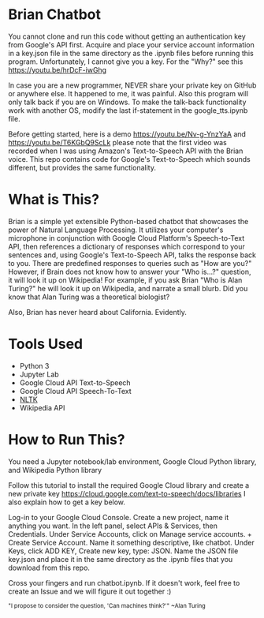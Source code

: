 # Brian Chatbot

You cannot clone and run this code without getting an authentication key from Google's API first. Acquire and place your service account information in a key.json file in the same directory as the .ipynb files before running this program. Unfortunately, I cannot give you a key. For the "Why?" see this https://youtu.be/hrDcF-iwGhg


In case you are a new programmer, NEVER share your private key on GitHub or anywhere else. It happened to me, it was painful. Also this program will only talk back if you are on Windows. To make the talk-back functionality work with another OS, modify the last if-statement in the google_tts.ipynb file.

Before getting started, here is a demo https://youtu.be/Nv-g-YnzYaA and https://youtu.be/T6KGbQ9ScLk please note that the first video was recorded when I was using Amazon's Text-to-Speech API with the Brian voice. This repo contains code for Google's Text-to-Speech which sounds different, but provides the same functionality.

# What is This?

Brian is a simple yet extensible Python-based chatbot that showcases the power of Natural Language Processing. It utilizes your computer's microphone in conjunction with Google Cloud Platform's Speech-to-Text API, then references a dictionary of responses which correspond to your sentences and, using Google's Text-to-Speech API, talks the response back to you. There are predefined responses to queries such as "How are you?" However, if Brain does not know how to answer your "Who is...?" question, it will look it up on Wikipedia! For example, if you ask Brian "Who is Alan Turing?" he will look it up on Wikipedia, and narrate a small blurb. Did you know that Alan Turing was a theoretical biologist?


Also, Brian has never heard about California. Evidently.


# Tools Used
* Python 3
* Jupyter Lab
* Google Cloud API Text-to-Speech
* Google Cloud API Speech-To-Text
* [NLTK](https://www.nltk.org/)
* Wikipedia API

# How to Run This?
You need a Jupyter notebook/lab environment, Google Cloud Python library, and Wikipedia Python library


Follow this tutorial to install the required Google Cloud library and create a new private key https://cloud.google.com/text-to-speech/docs/libraries I also explain how to get a key below.


Log-in to your Google Cloud Console. Create a new project, name it anything you want. In the left panel, select APIs & Services, then Credentials. Under Service Accounts, click on Manage service accounts. + Create Service Account. Name it something descriptive, like chatbot. Under Keys, click ADD KEY, Create new key, type: JSON. Name the JSON file key.json and place it in the same directory as the .ipynb files that you download from this repo.

Cross your fingers and run chatbot.ipynb. If it doesn't work, feel free to create an Issue and we will figure it out together :)


<sub>"I propose to consider the question, 'Can machines think?'" ~Alan Turing</sub>
